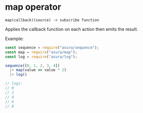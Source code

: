 # map operator

`map(callback)(source) -> subscribe function`

Applies the callback function on each action then
emits the result.

Example:

```js
const sequence = require("asura/sequence");
const map = require("asura/map");
const log = require("asura/log");

sequence([0, 1, 2, 3, 4])
  |> map(value => value * 2)
  |> log()

// logs:
// 0
// 2
// 4
// 6
// 8
```

